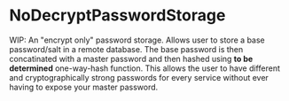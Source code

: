 # NoDecryptPasswordStorage
WIP: An "encrypt only" password storage. Allows user to store a base password/salt in a remote database. The base password is then concatinated with a master password and then hashed using __to be determined__ one-way-hash function. This allows the user to have different and cryptographically strong passwords for every service without ever having to expose your master password.  
